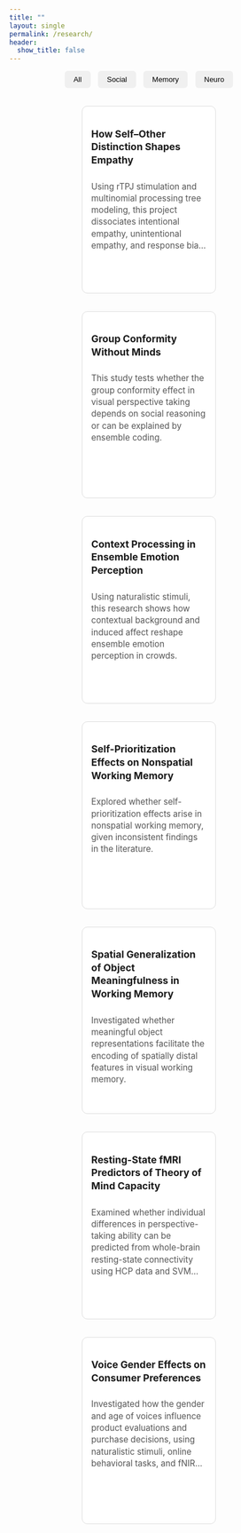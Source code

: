 ```yaml
---
title: ""
layout: single
permalink: /research/
header:
  show_title: false
---
```


<div style="text-align:center; margin-bottom: 2rem;">
  <button class="filter-button" onclick="filterSelection('all')">All</button>
  <button class="filter-button" onclick="filterSelection('social')">Social</button>
  <button class="filter-button" onclick="filterSelection('memory')">Memory</button>
  <button class="filter-button" onclick="filterSelection('neuro')">Neuro</button>
</div>

<div class="project-cards">
  <a href="/projects/social/empathy_rtpj" class="card-link social">
    <div class="card">
      <h3>How Self–Other Distinction Shapes Empathy</h3>
      <p>Using rTPJ stimulation and multinomial processing tree modeling, this project dissociates intentional empathy, unintentional empathy, and response bias to examine how self–other distinction contributes to empathic accuracy.</p>
    </div>
  </a>

  <a href="/projects/social/groupbias_perspectivetaking" class="card-link social">
    <div class="card">
      <h3>Group Conformity Without Minds</h3>
      <p>This study tests whether the group conformity effect in visual perspective taking depends on social reasoning or can be explained by ensemble coding.</p>
    </div>
  </a>

  <a href="/projects/social/cep" class="card-link social">
    <div class="card">
      <h3>Context Processing in Ensemble Emotion Perception</h3>
      <p>Using naturalistic stimuli, this research shows how contextual background and induced affect reshape ensemble emotion perception in crowds.</p>
    </div>
  </a>

  <a href="/projects/memory/spe8vcs" class="card-link memory">
    <div class="card">
      <h3>Self-Prioritization Effects on Nonspatial Working Memory</h3>
      <p>Explored whether self-prioritization effects arise in nonspatial working memory, given inconsistent findings in the literature.</p>
    </div>
  </a>

  <a href="/projects/memory/meaningfulness" class="card-link memory">
    <div class="card">
      <h3>Spatial Generalization of Object Meaningfulness in Working Memory</h3>
      <p>Investigated whether meaningful object representations facilitate the encoding of spatially distal features in visual working memory.</p>
    </div>
  </a>

  <a href="/projects/neuro/predicting-empathy" class="card-link neuro">
    <div class="card">
      <h3>Resting-State fMRI Predictors of Theory of Mind Capacity</h3>
      <p>Examined whether individual differences in perspective-taking ability can be predicted from whole-brain resting-state connectivity using HCP data and SVM modeling.</p>
    </div>
  </a>

  <a href="/projects/neuro/voice-gender" class="card-link neuro">
    <div class="card">
      <h3>Voice Gender Effects on Consumer Preferences</h3>
      <p>Investigated how the gender and age of voices influence product evaluations and purchase decisions, using naturalistic stimuli, online behavioral tasks, and fNIRS neuroimaging.</p>
    </div>
  </a>
</div>

<script>
function filterSelection(category) {
  const links = document.querySelectorAll('.card-link');
  links.forEach(link => {
    if (category === 'all' || link.classList.contains(category)) {
      link.style.display = 'block';
    } else {
      link.style.display = 'none';
    }
  });
}
filterSelection('all');
</script>

<style>
/* Filter buttons */
.filter-button {
  padding: 0.5rem 1rem;
  margin: 0 0.3rem;
  background: #f0f0f0;
  border: none;
  border-radius: 6px;
  cursor: pointer;
  font-weight: 500;
}
.filter-button:hover {
  background: #e0e0e0;
}

/* Card grid layout */
.project-cards {
  display: flex;
  flex-wrap: wrap;
  justify-content: center;
  gap: 2rem;
  margin-top: 1.5rem;
}

.card-link {
  text-decoration: none;
  color: inherit;
  width: 48%;
  transition: transform 0.2s, box-shadow 0.2s;
}

.card-link:hover .card {
  box-shadow: 0 4px 12px rgba(0, 0, 0, 0.1);
  transform: translateY(-2px);
}

.card-link:hover h3,
.card-link:hover p {
  text-decoration: none;
  color: inherit;
}

.card {
  background: #fff;
  border: 1px solid #ddd;
  border-radius: 10px;
  padding: 0.8rem 1rem;
  height: 310px;
  display: flex;
  flex-direction: column;
  justify-content: flex-start;
  overflow: hidden;
}

.card h3 {
  font-size: 1.1rem;
  margin-bottom: 0.6rem;
  line-height: 1.35;
  word-break: break-word;
  overflow-wrap: break-word;
}

.card p {
  font-size: 0.95rem;
  color: #555;
  line-height: 1.4;
  overflow: hidden;
  text-overflow: ellipsis;
  display: -webkit-box;
  -webkit-line-clamp: 6; /* 줄 수 제한 */
  -webkit-box-orient: vertical;
}

/* Mobile responsiveness */
@media screen and (max-width: 768px) {
  .card-link {
    width: 100%;
    max-width: 95%;
  }
}
</style>
